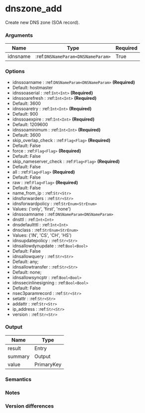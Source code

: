 [//]: # (THE CONTENT BELOW IS GENERATED. DO NOT EDIT.)
# dnszone_add
Create new DNS zone (SOA record).

### Arguments
|Name|Type|Required
|-|-|-
|idnsname|:ref:`DNSNameParam<DNSNameParam>`|True

### Options
* idnssoarname : :ref:`DNSNameParam<DNSNameParam>` **(Required)**
 * Default: hostmaster
* idnssoaserial : :ref:`Int<Int>` **(Required)**
* idnssoarefresh : :ref:`Int<Int>` **(Required)**
 * Default: 3600
* idnssoaretry : :ref:`Int<Int>` **(Required)**
 * Default: 900
* idnssoaexpire : :ref:`Int<Int>` **(Required)**
 * Default: 1209600
* idnssoaminimum : :ref:`Int<Int>` **(Required)**
 * Default: 3600
* skip_overlap_check : :ref:`Flag<Flag>` **(Required)**
 * Default: False
* force : :ref:`Flag<Flag>` **(Required)**
 * Default: False
* skip_nameserver_check : :ref:`Flag<Flag>` **(Required)**
 * Default: False
* all : :ref:`Flag<Flag>` **(Required)**
 * Default: False
* raw : :ref:`Flag<Flag>` **(Required)**
 * Default: False
* name_from_ip : :ref:`Str<Str>`
* idnsforwarders : :ref:`Str<Str>`
* idnsforwardpolicy : :ref:`StrEnum<StrEnum>`
 * Values: ('only', 'first', 'none')
* idnssoamname : :ref:`DNSNameParam<DNSNameParam>`
* dnsttl : :ref:`Int<Int>`
* dnsdefaultttl : :ref:`Int<Int>`
* dnsclass : :ref:`StrEnum<StrEnum>`
 * Values: ('IN', 'CS', 'CH', 'HS')
* idnsupdatepolicy : :ref:`Str<Str>`
* idnsallowdynupdate : :ref:`Bool<Bool>`
 * Default: False
* idnsallowquery : :ref:`Str<Str>`
 * Default: any;
* idnsallowtransfer : :ref:`Str<Str>`
 * Default: none;
* idnsallowsyncptr : :ref:`Bool<Bool>`
* idnssecinlinesigning : :ref:`Bool<Bool>`
 * Default: False
* nsec3paramrecord : :ref:`Str<Str>`
* setattr : :ref:`Str<Str>`
* addattr : :ref:`Str<Str>`
* ip_address : :ref:`Str<Str>`
* version : :ref:`Str<Str>`

### Output
|Name|Type
|-|-
|result|Entry
|summary|Output
|value|PrimaryKey

[//]: # (ADD YOUR NOTES BELOW. THESE WILL BE PICKED EVERY TIME THE DOCS ARE REGENERATED. //end)
### Semantics

### Notes

### Version differences